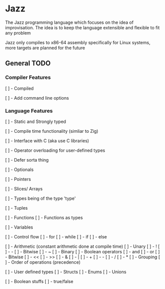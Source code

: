 # Jazz

The Jazz programming language which focuses on the idea of improvisation. The 
idea is to keep the language extensible and flexible to fit any problem

Jazz only compiles to x86-64 assembly specifically for Linux systems, more
targets are planned for the future

## General TODO

### Compiler Features

[ ] - Compiled

[ ] - Add command line options

### Language Features

[ ] - Static and Strongly typed

[ ] - Compile time functionality (simliar to Zig)

[ ] - Interface with C (aka use C libraries)

[ ] - Operator overloading for user-defined types

[ ] - Defer sorta thing

[ ] - Optionals

[ ] - Pointers

[ ] - Slices/ Arrays

[ ] - Types being of the type 'type'

[ ] - Tuples

[ ] - Functions
    [ ] - Functions as types

[ ] - Variables

[ ] - Control flow
    [ ] - for
    [ ] - while
    [ ] - if
        [ ] - else

[ ] - Arithmetic (constant arithmetic done at compile time)
    [ ] - Unary
        [ ] - !
        [ ] - -
        [ ] - Bitwise
            [ ] - ~
    [ ] - Binary
        [ ] - Boolean operators
            [ ] - and
            [ ] - or
        [ ] - Bitwise
            [ ] - <<
            [ ] - >>
            [ ] - &
            [ ] - |
        [ ] - +
        [ ] - -
        [ ] - /
        [ ] - *
    [ ] - Grouping
    [ ] - Order of operations (precedence)

[ ] - User defined types
    [ ] - Structs
    [ ] - Enums
    [ ] - Unions

[ ] - Boolean stuffs
    [ ] - true/false
